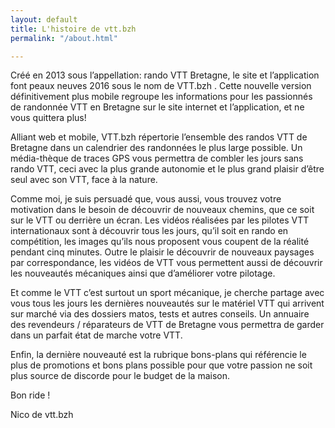 ```yaml
---
layout: default
title: L'histoire de vtt.bzh
permalink: "/about.html"

---
```

Créé en 2013 sous l’appellation: rando VTT Bretagne, le site et l’application font peaux neuves 2016 sous le nom de VTT.bzh . Cette nouvelle version définitivement plus mobile regroupe les informations pour les passionnés de randonnée VTT en Bretagne sur le site internet et l’application, et ne vous quittera plus!

Alliant web et mobile, VTT.bzh répertorie l’ensemble des randos VTT de Bretagne dans un calendrier des randonnées le plus large possible. Un média-thèque de traces GPS vous permettra de combler les jours sans rando VTT, ceci avec la plus grande autonomie et le plus grand plaisir d’être seul avec son VTT, face à la nature.

Comme moi, je suis persuadé que, vous aussi, vous trouvez votre motivation dans le besoin de découvrir de nouveaux chemins, que ce soit sur le VTT ou derrière un écran. Les vidéos réalisées par les pilotes VTT internationaux sont à découvrir tous les jours, qu’il soit en rando en compétition, les images qu’ils nous proposent vous coupent de la réalité pendant cinq minutes. Outre le plaisir le découvrir de nouveaux paysages par correspondance, les vidéos de VTT vous permettent aussi de découvrir les nouveautés mécaniques ainsi que d’améliorer votre pilotage.

Et comme le VTT c’est surtout un sport mécanique, je cherche partage avec vous tous les jours les dernières nouveautés sur le matériel VTT qui arrivent sur marché via des dossiers matos, tests et autres conseils. Un annuaire des revendeurs / réparateurs de VTT de Bretagne vous permettra de garder dans un parfait état de marche votre VTT.

Enfin, la dernière nouveauté est la rubrique bons-plans qui référencie le plus de promotions et bons plans possible pour que votre passion ne soit plus source de discorde pour le budget de la maison.

Bon ride !

Nico de vtt.bzh

